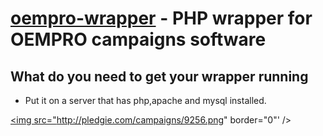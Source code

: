 [oempro-wrapper](http://ajaxmasters.com/) - PHP wrapper for OEMPRO campaigns software
================================

What do you need to get your wrapper running
---------------------------------------
* Put it on a server that has php,apache and mysql installed.

<a href="http://www.pledgie.com/campaigns/9256"><img src="http://pledgie.com/campaigns/9256.png" border="0"' /></a>
